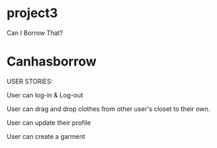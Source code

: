 # project3
Can I Borrow That?
# Canhasborrow


USER STORIES:

User can log-in
&
Log-out

User can drag and drop clothes from other user's closet to their own. 

User can update their profile

User can create a garment

